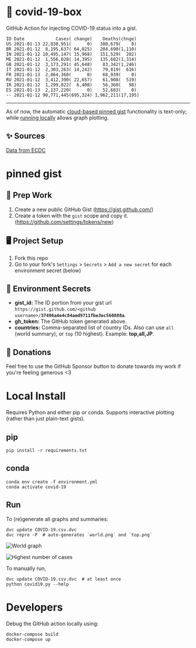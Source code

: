 # 🏥 covid-19-box

GitHub Action for injecting COVID-19 status into a gist.

```
ID Date            Cases( change)    Deaths(chnge)
US 2021-01-13 22,838,951(      0)   380,679(    0)
BR 2021-01-12  8,195,637( 64,025)   204,690(1,110)
IN 2021-01-12 10,495,147( 15,968)   151,529(  202)
ME 2021-01-12  1,556,028( 14,395)   135,682(1,314)
GB 2021-01-12  3,173,291( 45,648)    83,342(1,246)
IT 2021-01-12  2,303,263( 14,242)    79,819(  616)
FR 2021-01-13  2,864,360(      0)    68,939(    0)
RU 2021-01-12  3,412,390( 22,657)    61,908(  519)
IR 2021-01-12  1,299,022(  6,408)    56,360(   98)
ES 2021-01-13  2,137,220(      0)    52,683(    0)
-- 2021-01-12 90,771,445(695,324) 1,962,211(17,195)
```

---

As of now, the automatic [cloud-based pinned gist](#pinned-gist) functionality is text-only;
while [running locally](#local-install) allows graph plotting.

## ✨ Sources

[Data from ECDC](https://www.ecdc.europa.eu/en/publications-data/download-todays-data-geographic-distribution-covid-19-cases-worldwide)

# pinned gist

## 🎒 Prep Work
1. Create a new public GitHub Gist (https://gist.github.com/)
1. Create a token with the `gist` scope and copy it. (https://github.com/settings/tokens/new)

## 🖥 Project Setup
1. Fork this repo
1. Go to your fork's `Settings` > `Secrets` > `Add a new secret` for each environment secret (below)

## 🤫 Environment Secrets
- **gist_id:** The ID portion from your gist url `https://gist.github.com/<github username>/`**`37496a4e4c84aed9711fbe3ec560888a`**.
- **gh_token:** The GitHub token generated above.
- **countries:** Comma-separated list of country IDs. Also can use `all` (world summary), or `top` (10 highest). Example: **top,all,JP**.

## 💸 Donations

Feel free to use the GitHub Sponsor button to donate towards my work if you're feeling generous <3

# Local Install

Requires Python and either pip or conda. Supports interactive plotting (rather than just plain-text gists).

## pip

```
pip install -r requirements.txt
```

## conda

```
conda env create -f environment.yml
conda activate covid-19
```

## Run

To (re)generate all graphs and summaries:

```
dvc update COVID-19.csv.dvc
dvc repro -P  # auto-generates `world.png` and `top.png`
```

![World graph](world.png)

![Highest number of cases](top.png)

To manually run,

```
dvc update COVID-19.csv.dvc  # at least once
python covid19.py --help
```

# Developers

Debug the GitHub action locally using:

```
docker-compose build
docker-compose up
```
